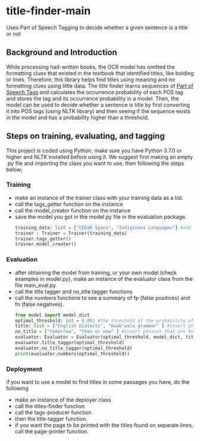 # title-finder-main
Uses Part of Speech Tagging to decide whether a given sentence is a title or not


## Background and Introduction
While processing had-written books, the OCR model has omitted the formatting clues that existed in the textbook that identified titles, like bolding or lines. Therefore, this library helps find titles using meaning and no formatting clues using little data.
The title finder learns sequences of [Part of Speech Tags](https://www.nltk.org/book/ch05.html) and calculates the occurrence probability of each POS tag and stores the tag and its occurrence probability in a model. Then, the model can be used to decide whether a sentence is 
title by first converting it into POS tags (using NLTK library) and then seeing if the sequence exists in the model and has a probability higher than a threshold. 

## Steps on training, evaluating, and tagging
  This project is coded using Python, make sure you have Python 3.7.0 or higher and NLTK installed before using it. We suggest first making an empty .py file and importing the class you want to use, then following the steps below;
### Training 
  - make an instance of the trainer class with your training data as a list.
  - call the tags_getter function on the instance
  - call the model_creator function on the instance
  - save the model you got in the model.py file in the evaluation package. 
    ```python
    training_data: list = ["CEDaR Space", "Indiginous Languages"] #add the training data here as a list. 
    trainer : Trainer = Trainer(training_data)
    trainer.tags_getter()
    trainer.model_creator()
    ```
### Evaluation 
  - after obtaining the model from training, or your own model (check examples in model.py), make an instance of the evaluator class from the file main_eval.py
  - call the title tagger and no_title tagger functions
  - call the numbers functions to see a summary of fp (false positives) and fn (false negatives).
    ```python
    from model import model_dict
    optimal_threshold: int = 0.002 #the threshold of the probability of the tags to be seen as titles.
    title: list = ["English Dialects", "Kwak'wala grammar" ] #insert phrases that are known to be titles in the scope of your data
    no_title = ["tomorrow", "then or now" ] #insert phrases that are known to be not typically a title in the scope of your data
    evaluator: Evaluator = Evaluator(optimal_threshold, model_dict, title, no_title)
    evaluator.title_tagger(optimal_threshold)
    evaluator.no_title_tagger(optimal_threshold)
    print(evaluator.numbers(optimal_threshold))
    ```
### Deployment 
  if you want to use a model to find titles in some passages you have, do the following
  - make an instance of the deployer class
  - call the titles-finder function
  - call the tags-producer function
  - then the title-tagger function.
  - if you want the page to be printed with the titles found on separate lines, call the page-printer function. 
